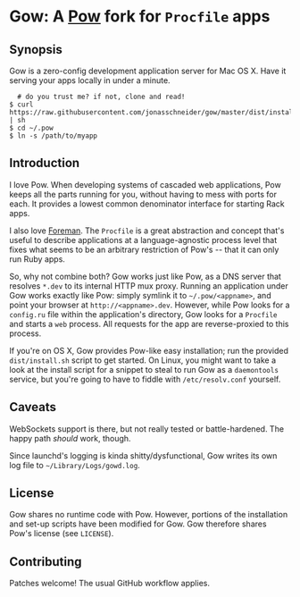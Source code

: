 Gow: A [Pow](http://pow.cx) fork for `Procfile` apps
================================================

Synopsis
--------
Gow is a zero-config development application server for Mac OS X. Have it serving your apps locally in under a minute.

      # do you trust me? if not, clone and read!
    $ curl https://raw.githubusercontent.com/jonasschneider/gow/master/dist/install.sh | sh
    $ cd ~/.pow
    $ ln -s /path/to/myapp

Introduction
------------

I love Pow. When developing systems of cascaded web applications, Pow keeps all the parts running for you, without having to mess with ports for each. It provides a lowest common denominator interface for starting Rack apps.

I also love [Foreman](https://github.com/ddollar/foreman). The `Procfile` is a great abstraction and concept that's useful to describe applications at a language-agnostic process level that fixes what seems to be an arbitrary restriction of Pow's -- that it can only run Ruby apps.

So, why not combine both? Gow works just like Pow, as a DNS server that resolves `*.dev` to its internal HTTP mux proxy. Running an application under Gow works exactly like Pow: simply symlink it to `~/.pow/<appname>`, and point your browser at `http://<appname>.dev`. However, while Pow looks for a `config.ru` file within the application's directory, Gow looks for a `Procfile` and starts a `web` process. All requests for the app are reverse-proxied to this process.

If you're on OS X, Gow provides Pow-like easy installation; run the provided `dist/install.sh` script to get started. On Linux, you might want to take a look at the install script for a snippet to steal to run Gow as a `daemontools` service, but you're going to have to fiddle with `/etc/resolv.conf` yourself.

Caveats
-------

WebSockets support is there, but not really tested or battle-hardened. The happy path *should* work, though.

Since launchd's logging is kinda shitty/dysfunctional, Gow writes its own log file to `~/Library/Logs/gowd.log`.

License
-------

Gow shares no runtime code with Pow. However, portions of the installation and set-up scripts have been modified for Gow. Gow therefore shares Pow's license (see `LICENSE`).

Contributing
------------
Patches welcome! The usual GitHub workflow applies.
